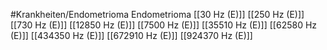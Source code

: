 #Krankheiten/Endometrioma
Endometrioma
[[30 Hz (E)]]
[[250 Hz (E)]]
[[730 Hz (E)]]
[[12850 Hz (E)]]
[[7500 Hz (E)]]
[[35510 Hz (E)]]
[[62580 Hz (E)]]
[[434350 Hz (E)]]
[[672910 Hz (E)]]
[[924370 Hz (E)]]